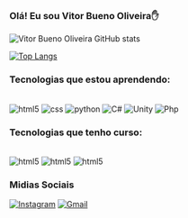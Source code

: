 
### Olá! Eu sou Vitor Bueno Oliveira✋



![Vitor Bueno Oliveira GitHub stats](https://github-readme-stats.vercel.app/api?username=VitorBuenoOliveira&show_icons=true&theme=radical)

[![Top Langs](https://github-readme-stats.vercel.app/api/top-langs/?username=VitorBuenoOliveira&langs_count=8&theme=tokyonight)](https://github.com/anuraghazra/github-readme-stats)

### Tecnologias que estou aprendendo:
<div style="display inline_block"></br>
    <img aling="center"alt= "html5"src="https://img.shields.io/badge/HTML5-E34F26?style=for-the-badge&logo=html5&logoColor=white"> 
    <img aling="center"alt= "css"src="https://img.shields.io/badge/CSS3-1572B6?style=for-the-badge&logo=css3&logoColor=white">
    <img aling="center"alt= "python"src="https://img.shields.io/badge/Python-14354C?style=for-the-badge&logo=python&logoColor=white">
    <img aling="center"alt= "C#"src="https://img.shields.io/badge/C%23-239120?style=for-the-badge&logo=c-sharp&logoColor=white">
    <img aling="center"alt= "Unity"src="https://img.shields.io/badge/Unity-100000?style=for-the-badge&logo=unity&logoColor=white">
    <img aling="center"alt= "Php"src="https://img.shields.io/badge/PHP-777BB4?style=for-the-badge&logo=php&logoColor=white">
</div>



### Tecnologias que tenho curso:
<div style="display inline_block"></br>
    <img aling="center"alt= "html5"src="https://img.shields.io/badge/Microsoft_Excel-217346?style=for-the-badge&logo=microsoft-excel&logoColor=white">
    <img aling="center"alt= "html5"src="https://img.shields.io/badge/Microsoft_PowerPoint-B7472A?style=for-the-badge&logo=microsoft-powerpoint&logoColor=white">
    <img aling="center"alt= "html5"src="https://img.shields.io/badge/Microsoft_Word-2B579A?style=for-the-badge&logo=microsoft-word&logoColor=white">

</div>

### Midias Sociais

[![Instagram](https://img.shields.io/badge/Instagram-E4405F?style=for-the-badge&logo=instagram&logoColor=white)](https://instagram.com/vitorbuenooliveira/) [![Gmail](https://img.shields.io/badge/Gmail-D14836?style=for-the-badge&logo=gmail&logoColor=white)](vitorb.oliveira14@gmail.com)
